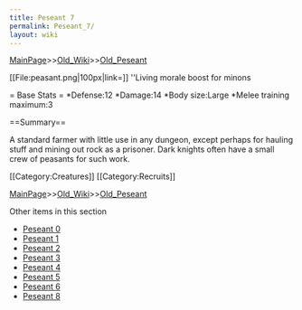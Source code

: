 ```yaml
---
title: Peseant 7
permalink: Peseant_7/
layout: wiki
---
```


[MainPage](/keeperrl_wiki/ "wikilink")>>[Old_Wiki](/keeperrl_wiki/Old_Wiki "wikilink")>>[Old_Peseant](/keeperrl_wiki/Old_Peseant "wikilink")

[[File:peasant.png|100px|link=]] ''Living morale boost for minons

= Base Stats =
*Defense:12
*Damage:14
*Body size:Large
*Melee training maximum:3

==Summary==

A standard farmer with little use in any dungeon, except perhaps for hauling stuff and mining out rock as a prisoner. Dark knights often have a small crew of peasants for such work.

[[Category:Creatures]]
[[Category:Recruits]]

[MainPage](/keeperrl_wiki/ "wikilink")>>[Old_Wiki](/keeperrl_wiki/Old_Wiki "wikilink")>>[Old_Peseant](/keeperrl_wiki/Old_Peseant "wikilink")

Other items in this section
-    [Peseant 0](/keeperrl_wiki/Peseant_0 "wikilink")
-    [Peseant 1](/keeperrl_wiki/Peseant_1 "wikilink")
-    [Peseant 2](/keeperrl_wiki/Peseant_2 "wikilink")
-    [Peseant 3](/keeperrl_wiki/Peseant_3 "wikilink")
-    [Peseant 4](/keeperrl_wiki/Peseant_4 "wikilink")
-    [Peseant 5](/keeperrl_wiki/Peseant_5 "wikilink")
-    [Peseant 6](/keeperrl_wiki/Peseant_6 "wikilink")
-    [Peseant 8](/keeperrl_wiki/Peseant_8 "wikilink")
